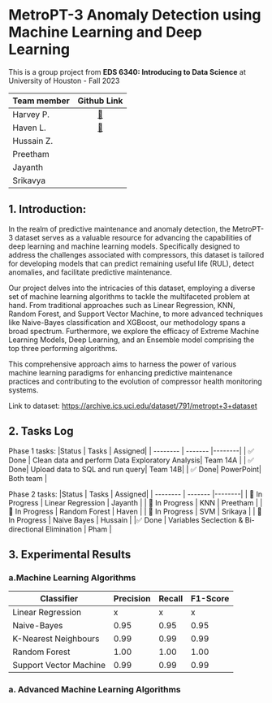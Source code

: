 # MetroPT-3 Anomaly Detection using Machine Learning and Deep Learning

This is a group project from **EDS 6340: Introducing to Data Science** at University of Houston - Fall 2023

|Team member| Github Link|
|:---|:-----------:|
|Harvey P.| [:link:](https://github.com/harveyphm)|
|Haven L.| [:link:](https://github.com/daeullee12)|
|Hussain Z.| |
|Preetham| |
|Jayanth| |
|Srikavya| |

## 1. Introduction:

In the realm of predictive maintenance and anomaly detection, the MetroPT-3 dataset serves as a valuable resource for advancing the capabilities of deep learning and machine learning models. Specifically designed to address the challenges associated with compressors, this dataset is tailored for developing models that can predict remaining useful life (RUL), detect anomalies, and facilitate predictive maintenance. 

Our project delves into the intricacies of this dataset, employing a diverse set of machine learning algorithms to tackle the multifaceted problem at hand. From traditional approaches such as Linear Regression, KNN, Random Forest, and Support Vector Machine, to more advanced techniques like Naive-Bayes classification and XGBoost, our methodology spans a broad spectrum. Furthermore, we explore the efficacy of Extreme Machine Learning Models, Deep Learning, and an Ensemble model comprising the top three performing algorithms. 

This comprehensive approach aims to harness the power of various machine learning paradigms for enhancing predictive maintenance practices and contributing to the evolution of compressor health monitoring systems.

Link to dataset: https://archive.ics.uci.edu/dataset/791/metropt+3+dataset

## 2. Tasks Log
Phase 1 tasks:
|Status | Tasks | Assigned| 
| -------- | ------- |--------|
| :white_check_mark: Done |  Clean data and perform Data Exploratory Analysis|  Team 14A |
| :white_check_mark: Done| Upload data to SQL and run query| Team 14B|
| :white_check_mark: Done| PowerPoint| Both team |

Phase 2 tasks:
|Status | Tasks | Assigned| 
| -------- | ------- |--------|
| 🔲 In Progress | Linear Regression | Jayanth |
| 🔲 In Progress | KNN | Preetham |
| 🔲 In Progress | Random Forest | Haven |
| 🔲 In Progress | SVM | Srikaya |
| 🔲 In Progress | Naive Bayes | Hussain |
|:white_check_mark: Done | Variables Seclection & Bi-directional Elimination  | Pham |

## 3. Experimental Results

### a.Machine Learning Algorithms

|Classifier              | Precision | Recall | F1-Score| 
| -----------------------| ------- |--------|-----------|
| Linear Regression      | x |x|x|
| Naive-Bayes            | 0.95 | 0.95 | 0.95 |
| K-Nearest Neighbours   | 0.99 | 0.99 | 0.99 |
| Random Forest          | 1.00 |1.00 | 1.00 |
| Support Vector Machine | 0.99 | 0.99 | 0.99 |

### a. Advanced Machine Learning Algorithms



